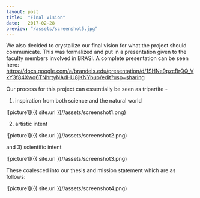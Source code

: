 ```yaml
---
layout: post
title:  "Final Vision"
date:   2017-02-28
preview: "/assets/screenshot5.jpg"
---
```


We also decided to crystallize our final vision for what the project should communicate.
This was formalized and put in a presentation given to the faculty members involved
in BRASI. A complete presentation can be seen here:
https://docs.google.com/a/brandeis.edu/presentation/d/1SHNe9pzcBrQQ_VkY3f84Xwq6TNhrtyNAdHU8jKNYpuo/edit?usp=sharing

Our process for this project can essentially be seen as tripartite -

1) inspiration from both science and the natural world

![picture1]({{ site.url }}//assets/screenshot1.png)

2) artistic intent


![picture1]({{ site.url }}//assets/screenshot2.png)

and 3) scientific intent

![picture1]({{ site.url }}//assets/screenshot3.png)

These coalesced into our thesis and mission statement which are as follows:

![picture1]({{ site.url }}//assets/screenshot4.png)
